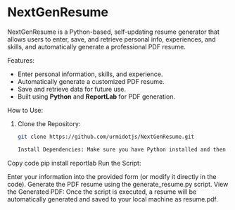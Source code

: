 # NextGenResume

NextGenResume is a Python-based, self-updating resume generator that allows users to enter, save, and retrieve personal info, experiences, and skills, and automatically generate a professional PDF resume.

 Features:
- Enter personal information, skills, and experience.
- Automatically generate a customized PDF resume.
- Save and retrieve data for future use.
- Built using **Python** and **ReportLab** for PDF generation.

How to Use:
1. Clone the Repository:
   ```bash
   git clone https://github.com/urmidotjs/NextGenResume.git

   Install Dependencies: Make sure you have Python installed and then run:

Copy code
pip install reportlab
Run the Script:

Enter your information into the provided form (or modify it directly in the code).
Generate the PDF resume using the generate_resume.py script.
View the Generated PDF: Once the script is executed, a resume will be automatically generated and saved to your local machine as resume.pdf.
